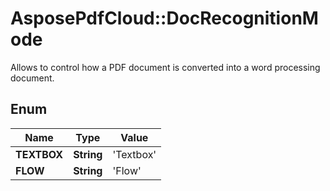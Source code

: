 # AsposePdfCloud::DocRecognitionMode
Allows to control how a PDF document is converted into a word processing document.

## Enum
Name | Type | Value
------------ | ------------- | -------------
**TEXTBOX** | **String** | 'Textbox'
**FLOW** | **String** | 'Flow'



